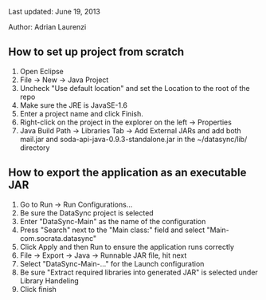 Last updated: June 19, 2013

Author: Adrian Laurenzi

How to set up project from scratch
--------------------------------------

1. Open Eclipse
2. File -> New -> Java Project
3. Uncheck "Use default location" and set the Location to the root of the repo
4. Make sure the JRE is JavaSE-1.6
5. Enter a project name and click Finish.
6. Right-click on the project in the explorer on the left -> Properties
7. Java Build Path -> Libraries Tab -> Add External JARs and add both mail.jar and soda-api-java-0.9.3-standalone.jar in the ~/datasync/lib/ directory


How to export the application as an executable JAR
--------------------------------------

1. Go to Run -> Run Configurations...
2. Be sure the DataSync project is selected
3. Enter "DataSync-Main" as the name of the configuration
3. Press "Search" next to the "Main class:" field and select "Main-com.socrata.datasync"
4. Click Apply and then Run to ensure the application runs correctly
5. File -> Export -> Java -> Runnable JAR file, hit next 
6. Select "DataSync-Main-..." for the Launch configuration
7. Be sure "Extract required libraries into generated JAR" is selected under Library Handeling
8. Click finish
 

